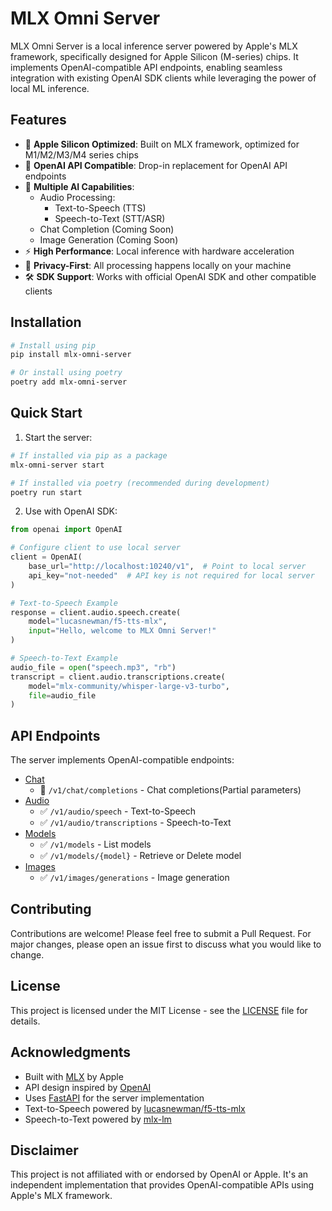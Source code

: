 # MLX Omni Server

MLX Omni Server is a local inference server powered by Apple's MLX framework, specifically designed for Apple Silicon (M-series) chips. It implements
OpenAI-compatible API endpoints, enabling seamless integration with existing OpenAI SDK clients while leveraging the power of local ML inference.

## Features

- 🚀 **Apple Silicon Optimized**: Built on MLX framework, optimized for M1/M2/M3/M4 series chips
- 🔌 **OpenAI API Compatible**: Drop-in replacement for OpenAI API endpoints
- 🎯 **Multiple AI Capabilities**:
    - Audio Processing:
        - Text-to-Speech (TTS)
        - Speech-to-Text (STT/ASR)
    - Chat Completion (Coming Soon)
    - Image Generation (Coming Soon)
- ⚡ **High Performance**: Local inference with hardware acceleration
- 🔐 **Privacy-First**: All processing happens locally on your machine
- 🛠 **SDK Support**: Works with official OpenAI SDK and other compatible clients

## Installation

```bash
# Install using pip
pip install mlx-omni-server

# Or install using poetry
poetry add mlx-omni-server
```

## Quick Start

1. Start the server:

```bash
# If installed via pip as a package
mlx-omni-server start

# If installed via poetry (recommended during development)
poetry run start
```

2. Use with OpenAI SDK:

```python
from openai import OpenAI

# Configure client to use local server
client = OpenAI(
    base_url="http://localhost:10240/v1",  # Point to local server
    api_key="not-needed"  # API key is not required for local server
)

# Text-to-Speech Example
response = client.audio.speech.create(
    model="lucasnewman/f5-tts-mlx",
    input="Hello, welcome to MLX Omni Server!"
)

# Speech-to-Text Example
audio_file = open("speech.mp3", "rb")
transcript = client.audio.transcriptions.create(
    model="mlx-community/whisper-large-v3-turbo",
    file=audio_file
)

```

## API Endpoints

The server implements OpenAI-compatible endpoints:

- [Chat](https://platform.openai.com/docs/api-reference/chat)
    - 🚧 `/v1/chat/completions` - Chat completions(Partial parameters)
- [Audio](https://platform.openai.com/docs/api-reference/audio)
    - ✅ `/v1/audio/speech` - Text-to-Speech
    - ✅ `/v1/audio/transcriptions` - Speech-to-Text
- [Models](https://platform.openai.com/docs/api-reference/models/list)
    - ✅ `/v1/models` - List models
    - ✅ `/v1/models/{model}` - Retrieve or Delete model
- [Images](https://platform.openai.com/docs/api-reference/images)
    - ✅ `/v1/images/generations` - Image generation

## Contributing

Contributions are welcome! Please feel free to submit a Pull Request. For major changes, please open an issue first to discuss what you would like to
change.

## License

This project is licensed under the MIT License - see the [LICENSE](LICENSE) file for details.

## Acknowledgments

- Built with [MLX](https://github.com/ml-explore/mlx) by Apple
- API design inspired by [OpenAI](https://openai.com)
- Uses [FastAPI](https://fastapi.tiangolo.com/) for the server implementation
- Text-to-Speech powered by [lucasnewman/f5-tts-mlx](https://github.com/lucasnewman/f5-tts-mlx)
- Speech-to-Text powered by [mlx-lm](https://github.com/ml-explore/mlx-examples/tree/main/llms/mlx_lm)

## Disclaimer

This project is not affiliated with or endorsed by OpenAI or Apple. It's an independent implementation that provides OpenAI-compatible APIs using
Apple's MLX framework.
